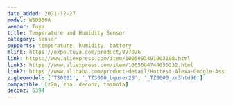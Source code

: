 ```yaml
---
date_added: 2021-12-27
model: WSD500A
vendor: Tuya
title: Temperature and Humidity Sensor
category: sensor
supports: temperature, humidity, battery
mlink: https://expo.tuya.com/product/897026
link: https://www.aliexpress.com/item/1005003401903108.html
link3: https://www.aliexpress.com/item/1005004744650232.html
link2: https://www.alibaba.com/product-detail/Hottest-Alexa-Google-Assistance-Tuya-Smart_1600337903715.html
zigbeemodel: ['TS0201', '_TZ3000_bguser20', '_TZ3000_xr3htd96']
compatible: [z2m, zha, deconz, tasmota]
deconz: 6394
---
```

